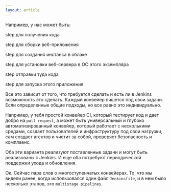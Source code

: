 ```yaml
---
layout: article
---
```

Например, у нас может быть:

step для получения кода

step для сборки веб-приложения

step для создания инстанса в облаке

step для установки веб-сервера в ОС этого экземпляра

step отправки туда кода

step для запуска этого приложения

Все это зависит от того, что требуется сделать и есть ли в Jenkins возможность это сделать. Каждый конвейер пишется под свои задачи. Если определенные общие подходы, но все равно это индивидуально.

Например, у тебя простой конвейер CI, который тестирует код и дает добро на `pull request`, а может быть универсальный и глубоко автоматизированный конвейер, который работает с несколькими средами, создает пользователей и инфраструктуру под свои нагрузки, сам создает агентов и чистит за собой, проверяет безопасность и комплаенс.

Оба эти варианта реализуют поставленные задачи и могут быть реализованы с Jenkins. И еще оба потребуют периодической поддержки ухода и обновления.

Ок. Сейчас пара слов о многоступенчатых конвейерах. То, что мы видели ранее, когда использовался один файл `Jenkinsfile`, и в нем было несколько этапов, это `multistage pipelines`.
